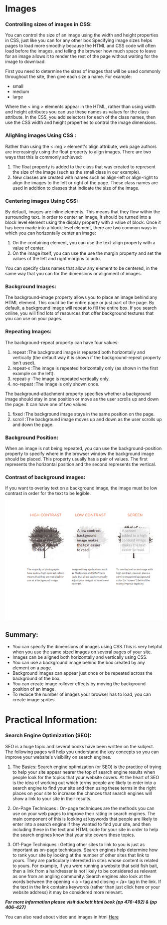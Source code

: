 
# Images

### Controlling sizes of images in CSS:

You can control the size of an image using the width and height properties in CSS, just like you can for any other box Specifying image sizes helps pages to load more smoothly because the HTML and CSS code will often load before the images, and telling the browser how much space to leave for an image allows it to render the rest of the page without waiting for the image to download.

First you need to determine the sizes of images that will be used commonly throughout the site, then give each size a name. For example:
- small
- medium
- large

Where the < img > elements appear in the HTML, rather than using width and height attributes you can use these names as values for the class attribute. In the CSS, you add selectors for each of the class names, then use the CSS width and height properties to control the image dimensions.


### AligNing images Using CSS :

Rather than using the < img > element's align attribute, web page authors are increasingly using the float property to align images. There are two ways that this is commonly achieved: 

1. The float property is added to the class that was created to represent the size of the image (such as the small class in our example).
2. New classes are created with names such as align-left or align-right to align the images to the left or right of the page. These class names are used in addition to classes that indicate the size of the image.


### Centering images Using CSS: 

By default, images are inline elements. This means that they flow within the surrounding text. In order to center an image, it should be turned into a block level element using the display property with a value of block. Once it has been made into a block-level element, there are two common ways in which you can horizontally center an image:

1. On the containing element, you can use the text-align property with a value of center.
2. On the image itself, you can use the use the margin property and set the values of the left and right margins to auto.

You can specify class names that allow any element to be centered, in the same way that you can for the dimensions or alignment of images.


### Background Images:


The background-image property allows you to place an image behind any HTML element. This could be the entire page or just part of the page. By default, a background image will repeat to fill the entire box. If you search online, you will find lots of resources that offer background textures that you can use on your pages.


### Repeating Images:

The background-repeat property can have four values:

1. repeat :The background image is repeated both horizontally and vertically (the default way it is shown if the background-repeat property isn't used).
2. repeat-x :The image is repeated horizontally only (as shown in the first example on the left).
3. repeat-y :The image is repeated vertically only.
4. no-repeat :The image is only shown once.

The background-attachment property specifies whether a background image should stay in one position or move as the user scrolls up and down the page. It can have one of two values:

1. fixed :The background image stays in the same position on the page.
2. scroll :The background image moves up and down as the user scrolls up and down the page.



### Background Position: 

When an image is not being repeated, you can use the background-position property to specify where in the browser window the background image should be placed.
This property usually has a pair of values. The first represents the horizontal position and the second represents the vertical.


### Contrast of background images:

If you want to overlay text on a background image, the image must be low contrast in order for the text to be legible.

![image](images/Screenshot(157).png)




## Summary:

- You can specify the dimensions of images using CSS.This is very helpful when you use the same sized images on several pages of your site.
- Images can be aligned both horizontally and vertically using CSS.
- You can use a background image behind the box created by any element on a page.
- Background images can appear just once or be repeated across the background of the box.
- You can create image rollover effects by moving the background position of an image.
- To reduce the number of images your browser has to load, you can create image sprites.







# Practical Information:

### Search Engine Optimization (SEO):

SEO is a huge topic and several books have been written on the subject. The following pages will help you understand the key concepts so you can improve your website's visibility on search engines.

1. The Basics: Search engine optimization (or SEO) is the practice of trying to help your site appear nearer the top of search engine results when people look for the topics that your website covers. At the heart of SEO is the idea of
working out which terms people are likely to enter into a search engine to find your site and then using these terms in the right places on your site to increase the chances that search engines will show a link to your site in their results.

2. On-Page Techniques : On-page techniques are the methods you can use on your web pages to improve their rating in search engines. The main component of this is looking at keywords that people are likely to enter into a search engine if they wanted to find your site, and then including these in the text and HTML code for your site in order to help the search engines know that your site covers these topics.

3. Off-Page Techniques : Getting other sites to link to you is just as important as on-page techniques. Search engines help determine how to rank your site by looking at the number of other sites that link to yours. They are particularly interested in sites whose content is related to yours. For example, if you were running a website that sold fish bait, then a link from a hairdresser is not likely to be considered as relevant as one from an angling community. Search engines also look at the
words between the opening < a > tag and closing < /a> tag in the link. If the text in the link contains keywords (rather than just click here or your website address) it may be considered more relevant.


__*For more information please visit duckett html book (pp 476-492) & (pp 406-427)*__

You can also read about video and images in html [Here](https://developer.mozilla.org/en-US/docs/Learn/JavaScript/Client-side_web_APIs/Video_and_audio_APIs)